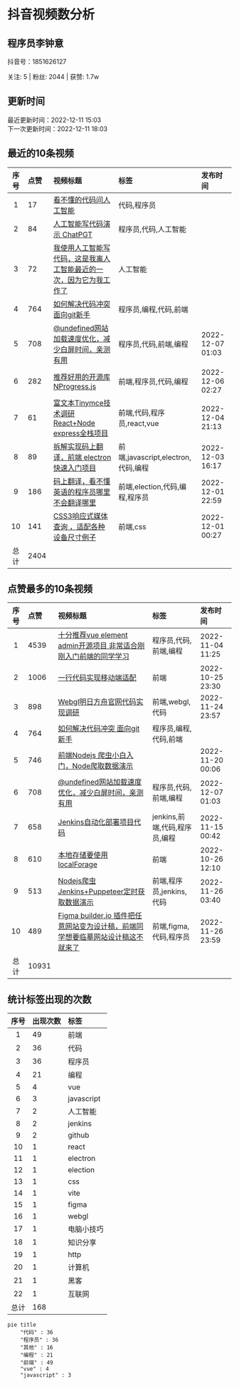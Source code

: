 # 抖音视频数分析

## 程序员李钟意

<p>抖音号：1851626127</p><p>关注: 5&nbsp;|&nbsp;粉丝: 2044&nbsp;|&nbsp;获赞: 1.7w</p>

## 更新时间

最近更新时间：2022-12-11 15:03<br/>下一次更新时间：2022-12-11 18:03

## 最近的10条视频

|序号|点赞|视频标题|标签|发布时间|
|:--:|:--|:--|:--|:--|
|1|17|[看不懂的代码问人工智能   ](https://douyin.com/video/7175587082931375416)|代码,程序员||
|2|84|[人工智能写代码演示 ChatPGT     ](https://douyin.com/video/7174878488145530173)|程序员,代码,人工智能||
|3|72|[我使用人工智能写代码，这是我离人工智能最近的一次，因为它为我工作了 ](https://douyin.com/video/7174870339669724473)|人工智能||
|4|764|[如何解决代码冲突 面向git新手      ](https://douyin.com/video/7174506373294640392)|程序员,编程,代码,前端||
|5|708|[@undefined网站加载速度优化，减少白屏时间，亲测有用   ](https://douyin.com/video/7174082267281624351)|程序员,代码,前端,编程|2022-12-07 01:03|
|6|282|[推荐好用的开源库NProgress.js    ](https://douyin.com/video/7173732350159801613)|前端,程序员,代码,编程|2022-12-06 02:27|
|7|61|[富文本Tinymce技术调研React+Node express全栈项目     ](https://douyin.com/video/7173280854037351688)|前端,代码,程序员,react,vue|2022-12-04 21:13|
|8|89|[拆解实现码上翻译，前端 electron 快速入门项目     ](https://douyin.com/video/7172833400963763463)|前端,javascript,electron,代码,编程|2022-12-03 16:17|
|9|186|[码上翻译，看不懂英语的程序员哪里不会翻译哪里    ](https://douyin.com/video/7172194750777281828)|前端,election,代码,编程,程序员|2022-12-01 22:59|
|10|141|[CSS3响应式媒体查询 ，适配各种设备尺寸例子 ](https://douyin.com/video/7171846490917195016)|前端,css|2022-12-01 00:27|
|总计|2404|||

## 点赞最多的10条视频

|序号|点赞|视频标题|标签|发布时间|
|:--:|:--|:--|:--|:--|
|1|4539|[十分推荐vue element admin开源项目 非常适合刚刚入门前端的同学学习   ](https://douyin.com/video/7161996754227907873)|程序员,代码,前端,编程|2022-11-04 11:25|
|2|1006|[一行代码实现移动端适配 ](https://douyin.com/video/7158472643610561825)|前端|2022-10-25 23:30|
|3|898|[Webgl明日方舟官网代码实现调研     ](https://douyin.com/video/7169612171553361183)|前端,webgl,代码|2022-11-24 23:57|
|4|764|[如何解决代码冲突 面向git新手      ](https://douyin.com/video/7174506373294640392)|程序员,编程,代码,前端||
|5|746|[前端Nodejs 爬虫小白入门，Node爬取数据演示](https://douyin.com/video/7167758991055998222)||2022-11-20 00:06|
|6|708|[@undefined网站加载速度优化，减少白屏时间，亲测有用   ](https://douyin.com/video/7174082267281624351)|程序员,代码,前端,编程|2022-12-07 01:03|
|7|658|[Jenkins自动化部署项目代码          ](https://douyin.com/video/7165912754023419172)|jenkins,前端,代码,程序员,编程|2022-11-15 00:42|
|8|610|[本地存储要使用localForage  ](https://douyin.com/video/7158668556664573188)|前端|2022-10-26 12:10|
|9|513|[Nodejs爬虫 Jenkins+Puppeteer定时获取数据演示    ](https://douyin.com/video/7170040411379993887)|前端,程序员,jenkins,代码|2022-11-26 03:40|
|10|489|[Figma builder.io 插件把任意网站变为设计稿，前端同学想要临摹网站设计稿这不就来了    ](https://douyin.com/video/7170354855603621150)|前端,figma,代码,程序员|2022-11-26 23:59|
|总计|10931|||

## 统计标签出现的次数

|序号|出现次数|标签|
|:--:|:--|:--|
|1|49|前端|
|2|36|代码|
|3|36|程序员|
|4|21|编程|
|5|4|vue|
|6|3|javascript|
|7|2|人工智能|
|8|2|jenkins|
|9|2|github|
|10|1|react|
|11|1|electron|
|12|1|election|
|13|1|css|
|14|1|vite|
|15|1|figma|
|16|1|webgl|
|17|1|电脑小技巧|
|18|1|知识分享|
|19|1|http|
|20|1|计算机|
|21|1|黑客|
|22|1|互联网|
|总计|168||

```Mermaid
pie title 
    "代码" : 36
    "程序员" : 36
    "其他" : 16
    "编程" : 21
    "前端" : 49
    "vue" : 4
    "javascript" : 3
```

